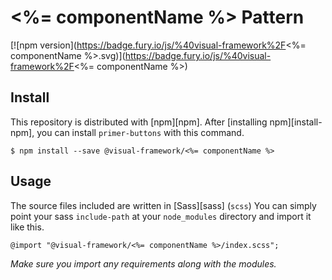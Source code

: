 # <%= componentName %> Pattern

[![npm version](https://badge.fury.io/js/%40visual-framework%2F<%= componentName %>.svg)](https://badge.fury.io/js/%40visual-framework%2F<%= componentName %>)

## Install

This repository is distributed with [npm][npm]. After [installing npm][install-npm], you can install `primer-buttons` with this command.

```
$ npm install --save @visual-framework/<%= componentName %>
```

## Usage

The source files included are written in [Sass][sass] (`scss`) You can simply point your sass `include-path` at your `node_modules` directory and import it like this.

```
@import "@visual-framework/<%= componentName %>/index.scss";
```

_Make sure you import any requirements along with the modules._
